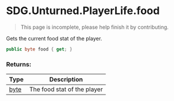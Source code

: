 # SDG.Unturned.PlayerLife.food

> This page is incomplete, please help finish it by contributing.

Gets the current food stat of the player.

```csharp
public byte food { get; }
```

### Returns:

Type | Description
------------ | -------------
[byte](https://docs.microsoft.com/en-us/dotnet/api/system.byte?view=netframework-3.5) | The food stat of the player
